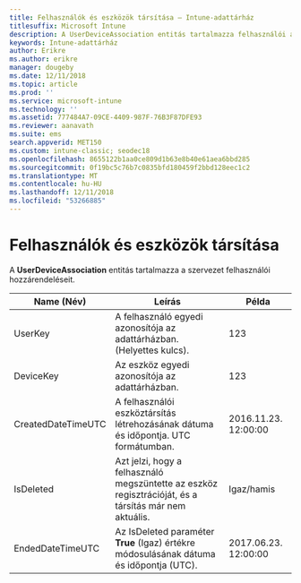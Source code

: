 ```yaml
---
title: Felhasználók és eszközök társítása – Intune-adattárház
titlesuffix: Microsoft Intune
description: A UserDeviceAssociation entitás tartalmazza felhasználói a szervezetben.
keywords: Intune-adattárház
author: Erikre
ms.author: erikre
manager: dougeby
ms.date: 12/11/2018
ms.topic: article
ms.prod: ''
ms.service: microsoft-intune
ms.technology: ''
ms.assetid: 777484A7-09CE-4409-987F-76B3F87DFE93
ms.reviewer: aanavath
ms.suite: ems
search.appverid: MET150
ms.custom: intune-classic; seodec18
ms.openlocfilehash: 8655122b1aa0ce809d1b63e8b40e61aea6bbd285
ms.sourcegitcommit: 0f19bc5c76b7c0835bfd180459f2bbd128eec1c2
ms.translationtype: MT
ms.contentlocale: hu-HU
ms.lasthandoff: 12/11/2018
ms.locfileid: "53266885"
---
```

# <a name="user-device-association"></a>Felhasználók és eszközök társítása

A **UserDeviceAssociation** entitás tartalmazza a szervezet felhasználói hozzárendeléseit.


|        Name (Név)        |                                           Leírás                                            |        Példa         |
|--------------------|--------------------------------------------------------------------------------------------------|------------------------|
|      UserKey       |              A felhasználó egyedi azonosítója az adattárházban. (Helyettes kulcs).               |          123           |
|     DeviceKey      |                      Az eszköz egyedi azonosítója az adattárházban.                      |          123           |
| CreatedDateTimeUTC |           A felhasználói eszköztársítás létrehozásának dátuma és időpontja. UTC formátumban.           | 2016.11.23. 12:00:00 |
|     IsDeleted      | Azt jelzi, hogy a felhasználó megszüntette az eszköz regisztrációját, és a társítás már nem aktuális. |       Igaz/hamis       |
|  EndedDateTimeUTC  |              Az IsDeleted paraméter <strong>True</strong> (Igaz) értékre módosulásának dátuma és időpontja (UTC).               | 2017.06.23. 12:00:00 |

